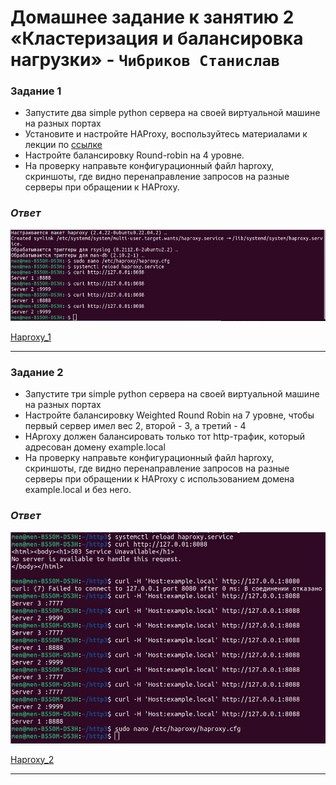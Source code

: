 # Домашнее задание к занятию 2 «Кластеризация и балансировка нагрузки» - `Чибриков Станислав`

### Задание 1

- Запустите два simple python сервера на своей виртуальной машине на разных портах
- Установите и настройте HAProxy, воспользуйтесь материалами к лекции по [ссылке](2/)
- Настройте балансировку Round-robin на 4 уровне.
- На проверку направьте конфигурационный файл haproxy, скриншоты, где видно перенаправление запросов на разные серверы при обращении к HAProxy.

### *Ответ*

![screen](https://github.com/Chibrik0ff/sflt-homeworks2/blob/main/img/image1.png)

[Haproxy_1](https://github.com/Chibrik0ff/sflt-homeworks2/blob/main/haproxy.cfg)

 ---

### Задание 2

- Запустите три simple python сервера на своей виртуальной машине на разных портах
- Настройте балансировку Weighted Round Robin на 7 уровне, чтобы первый сервер имел вес 2, второй - 3, а третий - 4
- HAproxy должен балансировать только тот http-трафик, который адресован домену example.local
- На проверку направьте конфигурационный файл haproxy, скриншоты, где видно перенаправление запросов на разные серверы при обращении к HAProxy c использованием домена example.local и без него.

### *Ответ*

![screen](https://github.com/Chibrik0ff/sflt-homeworks2/blob/main/img/image2.png)

[Haproxy_2](https://github.com/Chibrik0ff/sflt-homeworks2/blob/main/haproxy2.cfg)

 ---